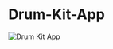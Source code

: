 # Drum-Kit-App
![Drum Kit App](https://github.com/Ayoub-EDAHLOULI/Drum-Kit-App/assets/79193310/8f096222-bde4-4e88-85ec-8855a066a67e)
